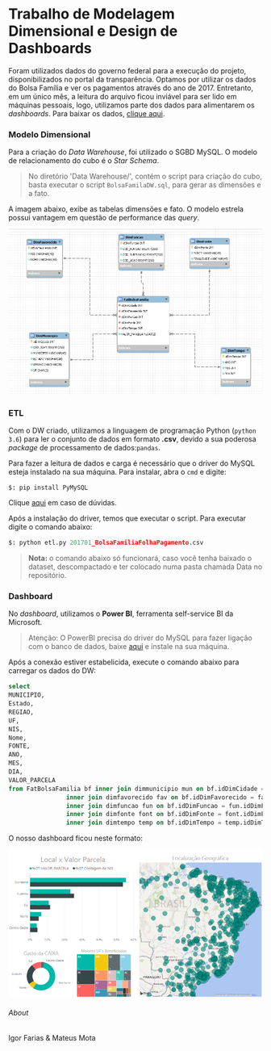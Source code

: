 # Trabalho de Modelagem Dimensional e Design de Dashboards

Foram utilizados dados do governo federal para a execução do projeto, disponibilizados no portal da transparência. Optamos por utilizar os dados do Bolsa Família e ver os pagamentos através do ano de 2017. Entretanto, em um único mês, a leitura do arquivo ficou inviável para ser lido em máquinas pessoais, logo, utilizamos parte dos dados para alimentarem os *dashboards*. Para baixar os dados, [clique aqui](http://www.portaltransparencia.gov.br/downloads/mensal.asp?c=BolsaFamiliaFolhaPagamento#meses01).

### Modelo Dimensional

Para a criação do *Data Warehouse*, foi utilizado o SGBD MySQL. O modelo de relacionamento do cubo é o *Star Schema*.

>No diretório 'Data Warehouse/', contém o script para criação do cubo, basta executar o script `BolsaFamilaDW.sql`, para gerar as dimensões e a fato.

A imagem abaixo, exibe as tabelas dimensões e fato. O modelo estrela possui vantagem em questão de performance das *query*.

![Data Warehouse](/image/dw.png)

### ETL
Com o DW criado, utilizamos a linguagem de programação Python (`python 3.6`) para ler o conjunto de dados em formato **.csv**, devido a sua poderosa *package* de processamento de dados:`pandas`.

Para fazer a leitura de dados e carga é necessário que o driver do MySQL esteja instalado na sua máquina. Para instalar, abra o `cmd` e digite:

```shell
$: pip install PyMySQL
 ```
Clique [aqui](https://github.com/PyMySQL/PyMySQL) em caso de dúvidas.

Após a instalação do driver, temos que executar o script. Para executar digite o comando abaixo:

```python
$: python etl.py 201701_BolsaFamiliaFolhaPagamento.csv
 ```
 >**Nota:** o comando abaixo só funcionará, caso você tenha baixado o dataset, descompactado e ter colocado numa pasta chamada Data no repositório.

### Dashboard
No *dashboard*, utilizamos o **Power BI**, ferramenta self-service BI da Microsoft.
> Atenção: O PowerBI precisa do driver do MySQL para fazer ligação com o banco de dados, baixe [aqui](https://dev.mysql.com/downloads/connector/net/6.10.html) e instale na sua máquina.

Após a conexão estiver estabelicida, execute o comando abaixo para carregar os dados do DW:
```SQL
select
MUNICIPIO,
Estado,
REGIAO,
UF,
NIS,
Nome,
FONTE,
ANO,
MES,
DIA,
VALOR_PARCELA
from FatBolsaFamilia bf inner join dimmunicipio mun on bf.idDimCidade = mun.idDimCidade
				inner join dimfavorecido fav on bf.idDimFavorecido = fav.idDimFavorecido
				inner join dimfuncao fun on bf.idDimFuncao = fun.idDimFuncao
				inner join dimfonte font on bf.idDimFonte = font.idDimFonte
				inner join dimtempo temp on bf.idDimTempo = temp.idDimTempo
```

O nosso dashboard ficou neste formato:

![Dash](/image/bi.png)


###### About
Igor Farias & Mateus Mota

